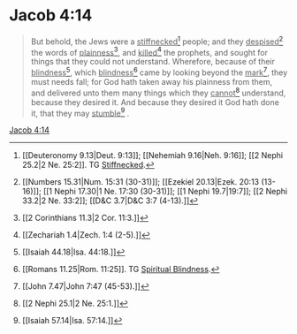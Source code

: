 # Jacob 4:14

> But behold, the Jews were a <u>stiffnecked</u>[^a] people; and they <u>despised</u>[^b] the words of <u>plainness</u>[^c], and <u>killed</u>[^d] the prophets, and sought for things that they could not understand. Wherefore, because of their <u>blindness</u>[^e], which <u>blindness</u>[^f] came by looking beyond the <u>mark</u>[^g], they must needs fall; for God hath taken away his plainness from them, and delivered unto them many things which they <u>cannot</u>[^h] understand, because they desired it. And because they desired it God hath done it, that they may <u>stumble</u>[^i] .

[Jacob 4:14](https://www.churchofjesuschrist.org/study/scriptures/bofm/jacob/4?lang=eng&id=p14#p14)


[^a]: [[Deuteronomy 9.13|Deut. 9:13]]; [[Nehemiah 9.16|Neh. 9:16]]; [[2 Nephi 25.2|2 Ne. 25:2]]. TG [Stiffnecked](https://www.churchofjesuschrist.org/study/scriptures/tg/stiffnecked?lang=eng).
[^b]: [[Numbers 15.31|Num. 15:31 (30-31)]]; [[Ezekiel 20.13|Ezek. 20:13 (13-16)]]; [[1 Nephi 17.30|1 Ne. 17:30 (30-31)]]; [[1 Nephi 19.7|19:7]]; [[2 Nephi 33.2|2 Ne. 33:2]]; [[D&C 3.7|D&C 3:7 (4-13).]]
[^c]: [[2 Corinthians 11.3|2 Cor. 11:3.]]
[^d]: [[Zechariah 1.4|Zech. 1:4 (2-5).]]
[^e]: [[Isaiah 44.18|Isa. 44:18.]]
[^f]: [[Romans 11.25|Rom. 11:25]]. TG [Spiritual Blindness](https://www.churchofjesuschrist.org/study/scriptures/tg/spiritual-blindness?lang=eng).
[^g]: [[John 7.47|John 7:47 (45-53).]]
[^h]: [[2 Nephi 25.1|2 Ne. 25:1.]]
[^i]: [[Isaiah 57.14|Isa. 57:14.]]
